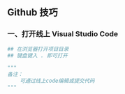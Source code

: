 ## Github 技巧

### 一、打开线上 Visual Studio Code

```python
## 在浏览器打开项目目录
## 键盘键入 . 即可打开

"""
备注：
    可通过线上code编辑或提交代码
"""
```

